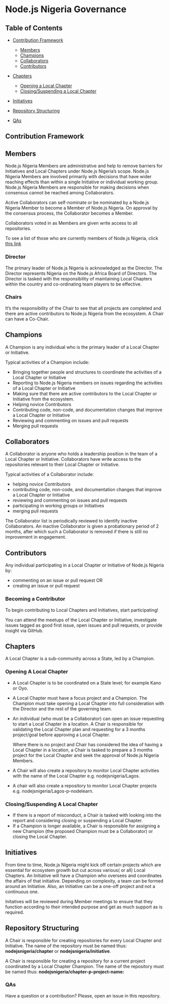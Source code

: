# Node.js Nigeria Governance

## Table of Contents

-    [Contribution Framework](#contribution-framework)
        -    [Members](#members)
        -    [Champions](#champions)
        -    [Collaborators](#collaborators)
        -    [Contributors](#contributors)

-    [Chapters](#chapters)
        -   [Opening a Local Chapter](#opening-a-local-chapter)
        -   [Closing/Suspending a Local Chapter](#closing/suspending-a-local-chapter)

-    [Initiatives](#initiatives)

-    [Repository Structuring](#repository-structuring)

-   [QAs](#qas)


## Contribution Framework

## Members

Node.js Nigeria Members are administrative and help to remove barriers for Initiatives and Local Chapters under Node.js Nigeria’s scope. Node.js Nigeria Members are involved primarily with decisions that have wider reaching effects than within a single Initiative or individual working group. Node.js Nigeria Members are responsible for making decisions when consensus cannot be reached among Collaborators.

Active Collaborators can self-nominate or be nominated by a Node.js Nigeria Member to become a Member of Node.js Nigeria. On approval by the consensus process, the Collaborator becomes a Member.

Collaborators voted in as Members are given write access to all repositories.

To see a list of those who are currently members of Node.js Nigeria, click [this link](https://github.com/nodejsnigeria/admin/blob/master/members.md)

### Director

The primary leader of Node.js Nigeria is acknowledged as the Director. The Director represents Nigeria on the Node.js Africa Board of Directors. The Director is tasked with the responsibility of maintaining Local Chapters within the country and co-ordinating team players to be effective.

### Chairs

It’s the responsibility of the Chair to see that all projects are completed and there are active contributors to Node.js Nigeria from the ecosystem.  A Chair can have a Co-Chair.

## Champions

A Champion is any individual who is the primary leader of a Local Chapter or Initiative.

Typical activities of a Champion include:

-    Bringing together people and structures to coordinate the activities of a Local Chapter or Initiative
-    Reporting to Node.js Nigeria members on issues regarding the activities of a Local Chapter or Initiative
-    Making sure that there are active contributors to the Local Chapter or Initiative from the ecosystem.
-    Helping novice Contributors
-    Contributing code, non-code, and documentation changes that improve a Local Chapter or Initiative
-    Reviewing and commenting on issues and pull requests
-    Merging pull requests

## Collaborators

A Collaborator is anyone who holds a leadership position in the team of a Local Chapter or Initiative. Collaborators have write access to the repositories relevant to their Local Chapter or Initiative.

Typical activities of a Collaborator include:

-    helping novice Contributors
-    contributing code, non-code, and documentation changes that improve a Local Chapter or Initiative
-    reviewing and commenting on issues and pull requests
-    participating in working groups or Initiatives
-    merging pull requests

The Collaborator list is periodically reviewed to identify inactive Collaborators. An inactive Collaborator is given a probationary period of 2 months, after which such a Collaborator is removed if there is still no improvement in engagement.

## Contributors

Any individual participating in a Local Chapter or Initiative of Node.js Nigeria by:

- commenting on an issue or pull request OR
- creating an issue or pull request

### Becoming a Contributor

To begin contributing to Local Chapters and Initiatives, start participating!

You can attend the meetups of the Local Chapter or Initiative, investigate issues tagged as good first issue, open issues and pull requests, or provide insight via GitHub.


## Chapters

A Local Chapter is a sub-community across a State, led by a Champion.

### Opening A Local Chapter
-    A Local Chapter is to be coordinated on a State level; for example Kano or Oyo.
-    A Local Chapter must have a focus project and a Champion. The Champion must take opening a Local Chapter into full consideration with the Director and the rest of the governing team.
-    An individual (who must be a Collaborator) can open an issue requesting to start a Local Chapter in a location. A Chair is responsible for validating the Local Chapter plan and requesting for a 3 months project/goal before approving a Local Chapter.

        Where there is no project and Chair has considered the idea of having a Local Chapter in a location, a Chair is tasked to prepare a 3 months project for the Local Chapter and seek the approval of Node.js Nigeria Members.

-    A Chair will also create a repository to monitor Local Chapter activities with the name of the Local Chapter e.g. nodejsnigeria/Lagos.
-    A chair will also create a repository to monitor Local Chapter projects e.g. nodejsnigeria/Lagos-p-nodelearn.

### Closing/Suspending A Local Chapter
-    If there is a report of misconduct, a Chair is tasked with looking into the report and considering closing or suspending a Local Chapter.
-    If a Champion is longer available, a Chair is responsible for assigning a new Champion (the proposed Champion must be a Collaborator) or closing the Local Chapter.

## Initiatives
From time to time, Node.js Nigeria might kick off certain projects which are essential for ecosystem growth but cut across various( or all) Local Chapters. An Initiative will have a Champion who oversees and coordinates the affairs of that initiative. Depending on complexity, a team can be formed around an Initiative. Also, an Initiative can be a one-off project and not a continuous one.

Initatives will be reviewed during Member meetings to ensure that they function according to their intended purpose and get as much support as is required.

## Repository Structuring

A Chair is responsible for creating repositories for every Local Chapter and Initiative. The name of the repository must be named thus: **nodejsnigeria/chapter** or **nodejsnigeria/initiative**.

A Chair is responsible for creating a repository for a current project coordinated by a Local Chapter Champion. The name of the repository must be named thus: **nodejsnigeria/chapter-p-project-name:**

### QAs

Have a question or a contribution? Please, open an issue in this repository.
